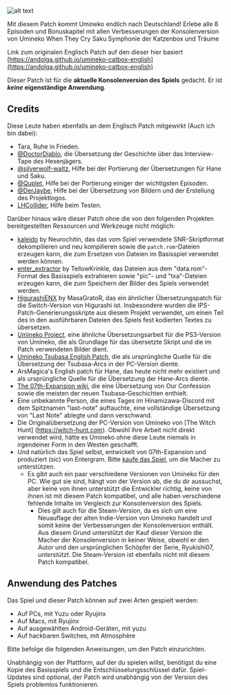 ![alt text](https://github.com/DerJaybe/umineko-catbox-german/blob/rebirth/title%20german.png?raw=true)

Mit diesem Patch kommt Umineko endlich nach Deutschland! Erlebe alle 8 Episoden und Bonuskapitel mit allen Verbesserungen 
der Konsolenversion von Umineko When They Cry Saku Symphonie der Katzenbox und Träume

Link zum originalen Englisch Patch auf den dieser hier basiert [https://andolga.github.io/umineko-catbox-english](https://andolga.github.io/umineko-catbox-english)

Dieser Patch ist für die **aktuelle Konsolenversion des Spiels** gedacht. Er ist ***keine* eigenständige Anwendung**.

## Credits

Diese Leute haben ebenfalls an dem Englisch Patch mitgewirkt (Auch ich bin dabei):
- Tara, Ruhe in Frieden.
- [@DoctorDiablo](https://github.com/doctordiablo), die Übersetzung der Geschichte über das Interview-Tape des Hexenjägers.
- [@silverwolf-waltz](https://github.com/silverwolf-waltz), Hilfe bei der Portierung der Übersetzungen für Hane und Saku.
- [@Quplet](https://github.com/quplet), Hilfe bei der Portierung einiger der wichtigsten Episoden.
- [@DerJaybe](https://github.com/DerJaybe), Hilfe bei der Übersetzung von Bildern und der Erstellung des Projektlogos.
- [LHCollider](https://www.youtube.com/lhcollider), Hilfe beim Testen.

Darüber hinaus wäre dieser Patch ohne die von den folgenden Projekten bereitgestellten Ressourcen und Werkzeuge nicht möglich:

- [kaleido](https://gitlab.com/Neurochitin/kaleido/-/tree/saku/) by Neurochitin, das das vom Spiel verwendete SNR-Skriptformat dekompilieren und neu kompilieren sowie die `patch.rom`-Dateien erzeugen kann, die zum Ersetzen von Dateien im Basisspiel verwendet werden können.
- [enter_extractor](https://github.com/07th-mod/enter_extractor) by TellowKrinkle, das Dateien aus dem "data.rom"-Format des Basisspiels extrahieren sowie "pic"- und "txa"-Dateien erzeugen kann, die zum Speichern der Bilder des Spiels verwendet werden.
- [HigurashiENX](https://github.com/masagrator/HigurashiENX) by MasaGratoR, das ein ähnlicher Übersetzungspatch für die Switch-Version von Higurashi ist. Insbesondere wurden die IPS-Patch-Generierungsskripte aus diesem Projekt verwendet, um einen Teil des in den ausführbaren Dateien des Spiels fest kodierten Textes zu übersetzen.
- [Umineko Project](https://umineko-project.org), eine ähnliche Übersetzungsarbeit für die PS3-Version von Umineko, die als Grundlage für das übersetzte Skript und die im Patch verwendeten Bilder dient.
- [Umineko Tsubasa English Patch](https://uminekotsubasa.github.io/), die als ursprüngliche Quelle für die Übersetzung der Tsubasa-Arcs in der PC-Version diente.
- ArsMagica's English patch für Hane, das heute nicht mehr existiert und als ursprüngliche Quelle für die Übersetzung der Hane-Arcs diente.
- [The 07th-Expansion wiki](https://07th-expansion.fandom.com/wiki/07th_Expansion_Wiki), die eine Übersetzung von Our Confession sowie die meisten der neuen Tsubasa-Geschichten enthielt.
- Eine unbekannte Person, die eines Tages im Hinamizawa-Discord mit dem Spitznamen "last-note" auftauchte, eine vollständige Übersetzung von "Last Note" ablegte und dann verschwand.
- Die Originalübersetzung der PC-Version von Umineko von [The Witch Hunt] (https://witch-hunt.com). Obwohl ihre Arbeit nicht direkt verwendet wird, hätte es Umineko ohne diese Leute niemals in irgendeiner Form in den Westen geschafft.
- Und natürlich das Spiel selbst, entwickelt von 07th-Expansion und produziert (sic) von Entergram. Bitte [kaufe das Spiel](https://store-jp.nintendo.com/list/software/70010000012343.html), um die Macher zu unterstützen.
  - Es gibt auch ein paar verschiedene Versionen von Umineko für den PC. Wie gut sie sind, hängt von der Version ab, die du dir aussuchst, aber keine von ihnen unterstützt die Entwickler richtig, keine von ihnen ist mit diesem Patch kompatibel, und alle haben verschiedene fehlende Inhalte im Vergleich zur Konsolenversion des Spiels.
    - Dies gilt auch für die Steam-Version, da es sich um eine Neuauflage der alten Indie-Version von Umineko handelt und somit keine der Verbesserungen der Konsolenversion enthält. Aus diesem Grund unterstützt der Kauf dieser Version die Macher der Konsolenversion in keiner Weise, obwohl er den Autor und den ursprünglichen Schöpfer der Serie, Ryukishi07, *unterstützt*. Die Steam-Version ist ebenfalls nicht mit diesem Patch kompatibel.

## Anwendung des Patches

Das Spiel und dieser Patch können auf zwei Arten gespielt werden:
- Auf PCs, mit Yuzu oder Ryujinx
- Auf Macs, mit Ryujinx
- Auf ausgewählten Android-Geräten, mit yuzu
- Auf hackbaren Switches, mit Atmosphère

Bitte befolge die folgenden Anweisungen, um den Patch einzurichten.

Unabhängig von der Plattform, auf der du spielen willst, benötigst du eine Kopie des Basisspiels und die Entschlüsselungsschlüssel dafür.
Spiel-Updates sind optional, der Patch wird unabhängig von der Version des Spiels problemlos funktionieren.
